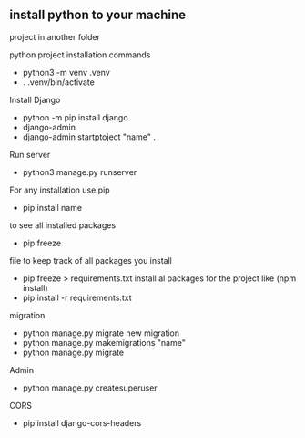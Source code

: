 ## install python to your machine
project in another folder

python project installation commands

- python3 -m venv .venv
- . .venv/bin/activate

Install Django 
- python -m pip install django
- django-admin
- django-admin startptoject "name" .

Run server
- python3 manage.py runserver

For any installation use pip

- pip install name

to see all installed packages
- pip freeze

file to keep track of all packages you install
- pip freeze > requirements.txt
install al packages for the project like (npm install)
- pip install -r requirements.txt

migration
- python manage.py migrate
new migration
- python manage.py makemigrations "name"
- python manage.py migrate

Admin
- python manage.py createsuperuser

CORS
- pip install django-cors-headers
